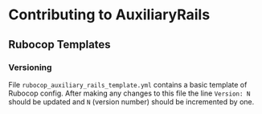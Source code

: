 # Contributing to AuxiliaryRails

## Rubocop Templates

### Versioning

File `rubocop_auxiliary_rails_template.yml` contains a basic template of Rubocop config. After making any changes to this file the line `Version: N` should be updated and `N` (version number) should be incremented by one.
